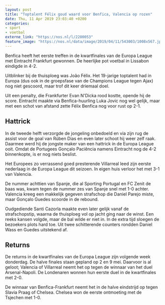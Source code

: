 ```yaml
---
layout: post
title: "Toptalent Félix goud waard voor Benfica, Valencia op rozen"
date: Thu, 11 Apr 2019 23:03:40 +0200
categories: 
- sport 
- voetbal 
externe_link: "https://nos.nl/l/2280053"
feature_image: "https://nos.nl/data/image/2019/04/11/543003/1008x567.jpg"
---
```


<p>Benfica heeft het eerste treffen in de kwartfinales van de Europa League met Eintracht Frankfurt gewonnen. De heerlijke pot voetbal in Lissabon eindigde in 4-2.</p>
<p>Uitblinker bij de thuisploeg was João Félix. Het 19-jarige toptalent had in Europa (dus ook in de groepsfase van de Champions League tegen Ajax) nog niet gescoord, maar trof dit keer driemaal doel.</p>
<p>Uit een penalty, die Frankfurter Evan N'Dicka rood kostte, opende hij de score. Eintracht maakte via Benfica-huurling Luka Jovic nog wel gelijk, maar met een schot van afstand zette Félix Benfica nog voor rust op 2-1.</p>
<h2>Hattrick</h2>
<p>In de tweede helft verzorgde de jongeling onbedoeld en via zijn rug de assist voor de goal van Rúben Dias en even later schoot hij weer zelf raak. Daarmee werd hij de jongste maker van een hattrick in de Europa League ooit. Omdat de Portugees Gonçalo Paciência namens Eintracht nog de 4-2 binnenkopte, is er nog niets beslist.</p>
<p>Het Europees zo verrassend goed presterende Villarreal leed zijn eerste nederlaag in de Europa League dit seizoen. In eigen huis verloor het met 3-1 van Valencia.</p>
<p>De nummer achttien van Spanje, die al Sporting Portugal en FC Zenit de baas was, kwam tegen de nummer zes van Spanje snel met 1-0 achter. Valencia kreeg een makkelijk gegeven strafschop die Daniel Parejo miste, maar Gonçalo Guedes scoorde in de rebound.</p>
<p>Oudgediende Santi Cazorla maakte even later gelijk vanaf de strafschopstip, waarna de thuisploeg vol op jacht ging naar de winst. Een reeks kansen volgde, maar de bal wilde er niet in. In de extra tijd sloegen de bezoekers plots hard toe. Uit twee schitterende counters rondden Daniel Wass en Guedes uitstekend af.</p>
<h2>Returns</h2>
<p>De returns in de kwartfinales van de Europa League zijn volgende week donderdag. De halve finales staan gepland op 2 en 9 mei. Daarvoor is al geloot; Valencia of Villarreal neemt het op tegen de winnaar van het duel Arsenal-Napoli. De Londenaren wonnen hun eerste duel in de kwartfinales met 2-0.</p>
<p>De winnaar van Benfica-Frankfurt neemt het in de halve eindstrijd op tegen Slavia Praag of Chelsea. Chelsea won de eerste ontmoeting met de Tsjechen met 1-0.</p>

